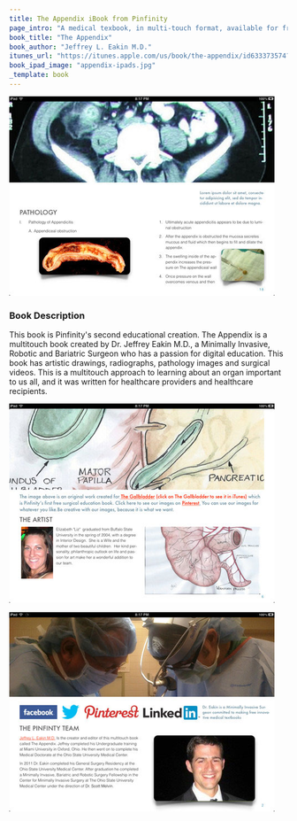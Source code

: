 ```yaml
---
title: The Appendix iBook from Pinfinity
page_intro: "A medical texbook, in multi-touch format, available for free on your iPad."
book_title: "The Appendix"
book_author: "Jeffrey L. Eakin M.D."
itunes_url: "https://itunes.apple.com/us/book/the-appendix/id633373574?mt=11&uo=4"
book_ipad_image: "appendix-ipads.jpg"
_template: book
---
```


<div class="row">
	<p class="item book-screenshot boxa">
		<img src="/assets/img/appendix-ibook-screenshot-1.jpg" />
	</p>
	<div class="item book-description boxb">
		<h3 class="head light">Book Description</h3>
		<p>
		This book is Pinfinity's second educational creation. The Appendix is a multitouch book created by Dr. Jeffrey Eakin M.D., a Minimally Invasive, Robotic and Bariatric Surgeon who has a passion for digital education. This book has artistic drawings, radiographs, pathology images and surgical videos. This is a multitouch approach to learning about an organ important to us all, and it was written for healthcare providers and healthcare recipients.</p>
	</div>
<div class="row">
</div>
	<p class="item book-screenshot boxa">
		<img src="/assets/img/appendix-ibook-screenshot-3.jpg" />
	</p>
	<p class="item book-screenshot boxb">
		<img src="/assets/img/appendix-ibook-screenshot-4.jpg" />
	</p>
</div>
